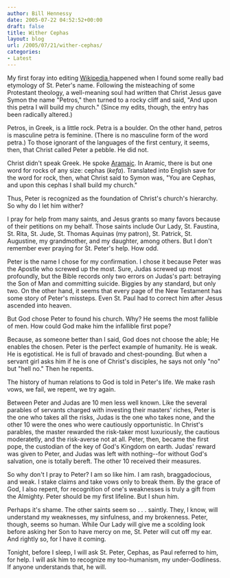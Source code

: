 ```yaml
---
author: Bill Hennessy
date: 2005-07-22 04:52:52+00:00
draft: false
title: Wither Cephas
layout: blog
url: /2005/07/21/wither-cephas/
categories:
- Latest
---
```


My first foray into editing [Wikipedia ](https://en.wikipedia.org/wiki/St._Peter)happened when I found some really bad etymology of St. Peter's name.  Following the misteaching of some Protestant theology, a well-meaning soul had written that Christ Jesus gave Symon the name "Petros," then turned to a rocky cliff and said, "And upon this petra I will build my church."   (Since my edits, though, the entry has been radically altered.)

Petros, in Greek, is a little rock.  Petra is a boulder.  On the other hand, petros is masculine petra is feminine.  (There is no masculine form of the word petra.)  To those ignorant of the languages of the first century, it seems, then, that Christ called Peter a pebble.    He did not.

Christ didn't speak Greek.  He spoke [Aramaic](https://en.wikipedia.org/wiki/Aramaic).  In Aramic, there is but one word for rocks of any size:  cephas (_kefa_).  Translated into English save for the word for rock, then, what Christ said to Symon was, "You are Cephas, and upon this cephas I shall build my church."

Thus, Peter is recognized as the foundation of  Christ's church's hierarchy.   So why do I let him wither?

I pray for help from many saints, and Jesus grants so many favors because of their petitions on my behalf.  Those saints include Our Lady, St. Faustina, St. Rita, St. Jude, St. Thomas Aquinas (my patron), St. Patrick, St. Augustine, my grandmother, and my daughter, among others.  But I don't remember ever praying for St. Peter's help.  How odd.

Peter is the name I chose for my confirmation.  I chose it because Peter was the Apostle who screwed up the most.  Sure, Judas screwed up most profoundly, but the Bible records only two errors on Judas's part:  betraying the Son of Man and committing suicide.  Biggies by any standard, but only two.  On the other hand, it seems that every page of the New Testament has  some story of Peter's missteps.  Even St. Paul had to correct him after Jesus ascended into heaven.

But God chose Peter to found his church.  Why?  He seems the most fallible of men.  How could God make him the infallible first pope?

Because, as someone better than I said, God does not choose the able; He enables the chosen.  Peter is the perfect example of humanity.  He is weak.  He is egotistical.  He is full of bravado and chest-pounding.  But when a servant girl asks him if he is one of Christ's disciples, he says not only "no" but "hell no."  Then he repents.

The history of human relations to God is told in Peter's life.  We make rash vows, we fail, we repent, we try again.

Between Peter and Judas are 10 men less well known.  Like the several parables of servants charged with investing their masters' riches, Peter is the one who takes all the risks, Judas is the one who takes none, and the other 10 were the ones who were cautiously opportunistic.  In Christ's parables, the master rewarded the risk-taker most luxuriously, the cautious moderatetly, and the risk-averse not at all.    Peter, then, became the first pope, the custodian of the key of God's Kingdom on earth.   Judas' reward was given to Peter, and Judas was left with nothing--for without God's salvation, one is totally bereft.   The other 10 received their measures.

So why don't I pray to Peter?  I am so like him.  I am rash, braggadocious, and weak.  I stake claims and take vows only to break them.  By the grace of God, I also repent, for recognition of one's weaknesses is truly a gift from the Almighty.  Peter should be my first lifeline.  But I shun him.

Perhaps it's shame.  The other saints seem so . . . saintly.  They, I know, will understand my weaknesses, my sinfulness, and my brokenness.  Peter, though, seems so human.  While Our Lady will give me a scolding look before asking her Son to have mercy on me, St. Peter will cut off my ear.  And rightly so, for  I have it coming.

Tonight, before I sleep, I will ask St. Peter, Cephas, as Paul referred to him, for help.  I will ask him to recognize my too-humanism, my under-Godliness.  If anyone understands that, he will.

